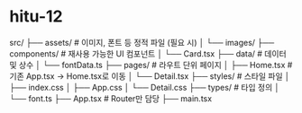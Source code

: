 # hitu-12

src/
├── assets/              # 이미지, 폰트 등 정적 파일 (필요 시)
│   └── images/
├── components/          # 재사용 가능한 UI 컴포넌트
│   └── Card.tsx
├── data/                # 데이터 및 상수
│   └── fontData.ts
├── pages/               # 라우트 단위 페이지
│   ├── Home.tsx         # 기존 App.tsx → Home.tsx로 이동
│   └── Detail.tsx
├── styles/              # 스타일 파일
│   ├── index.css
│   ├── App.css
│   └── Detail.css
├── types/               # 타입 정의
│   └── font.ts
├── App.tsx              # Router만 담당
├── main.tsx

